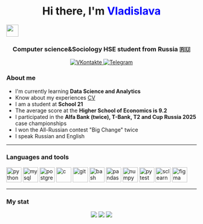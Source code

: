 <h1 align="center">Hi there, I'm <span style="color: blue;">Vladislava</span></h1>
<img src="https://github.com/blackcater/blackcater/raw/main/images/Hi.gif" height="32"/></h1>
<h3 align="center">Computer science&Sociology HSE student from Russia 🇷🇺</h3>

<div id="socials" align="center">
    <a href="https://vk.com/vladeno4ka">
        <img src="https://img.shields.io/badge/VK-blue?style=for-the-badge&logo=vk&logoColor=white" alt="VKontakte"/>
    </a>
    <a href="https://t.me/podkovko_05">
        <img src="https://img.shields.io/badge/Telegram-blue?style=for-the-badge&logo=telegram&logoColor=white" alt="Telegram"/>
    </a>
</div>

### About me
- I'm currently learning **Data Science and Analytics**
- Know about my experiences [CV](https://disk.yandex.ru/i/aT9NCr37tjR6cA)
- I am a student at **School 21**
- The average score at the **Higher School of Economics is 9.2**
- I participated in the **Alfa Bank (twice), T-Bank, T2 and Cup Russia 2025** case championships
- I won the All-Russian contest "Big Change" twice
- I speak Russian and English

<hr>

### Languages and tools
<!DOCTYPE html>
<html lang="ru">
<head>
    <meta charset="UTF-8">
</head>
<body>
    <div class="container">
        <img src="https://cdn.jsdelivr.net/gh/devicons/devicon@latest/icons/python/python-original.svg" title="python" width="40" height="40">
        <img src="https://cdn.jsdelivr.net/gh/devicons/devicon@latest/icons/mysql/mysql-original.svg" title="mysql" width="40" height="40">
        <img src="https://cdn.jsdelivr.net/gh/devicons/devicon@latest/icons/postgresql/postgresql-original.svg" title="postgresql" width="40" height="40">
        <img src="https://cdn.jsdelivr.net/gh/devicons/devicon@latest/icons/c/c-original.svg" title="c" width="40" height="40">
        <img src="https://cdn.jsdelivr.net/gh/devicons/devicon@latest/icons/git/git-original.svg" title="git" width="40" height="40">
        <img src="https://cdn.jsdelivr.net/gh/devicons/devicon@latest/icons/bash/bash-original.svg" title="bash" width="40" height="40">
        <img src="https://cdn.jsdelivr.net/gh/devicons/devicon@latest/icons/pandas/pandas-original-wordmark.svg" title="pandas" width="40" height="40">
        <img src="https://cdn.jsdelivr.net/gh/devicons/devicon@latest/icons/numpy/numpy-original.svg" title="numpy" width="40" height="40">
        <img src="https://cdn.jsdelivr.net/gh/devicons/devicon@latest/icons/pytest/pytest-original-wordmark.svg" title="pytest" width="40" height="40">
        <img src="https://cdn.jsdelivr.net/gh/devicons/devicon@latest/icons/scikitlearn/scikitlearn-original.svg" title="sclearn" width="40" height="40">
        <img src="https://cdn.jsdelivr.net/gh/devicons/devicon@latest/icons/figma/figma-original.svg" title="figma" width="40" height="40">
    </div>
</body>
</html>

<hr>

### My stat
<div id="stat" align="center">
    <!-- Профиль -->
    <img src="https://github-profile-summary-cards.vercel.app/api/cards/profile-details?username=podkovko-vladislava&theme=github_dark"/>
    <!-- Самые используемые языки -->
    <img src="https://github-profile-summary-cards.vercel.app/api/cards/top-languages?username=podkovko-vladislava&theme=github_dark"/>
    <!-- Статистика -->
    <img src="https://github-profile-summary-cards.vercel.app/api/cards/stats?username=podkovko-vladislava&theme=github_dark"/>
</div>
          

          
<!--
**podkovko-vladislava/podkovko-vladislava** is a ✨ _special_ ✨ repository because its `README.md` (this file) appears on your GitHub profile.

Here are some ideas to get you started:

- 🔭 I’m currently working on ...
- 🌱 I’m currently learning ...
- 👯 I’m looking to collaborate on ...
- 🤔 I’m looking for help with ...
- 💬 Ask me about ...
- 📫 How to reach me: ...
- 😄 Pronouns: ...
- ⚡ Fun fact: ...
-->
